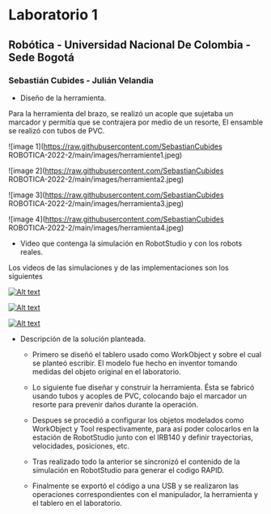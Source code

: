 # Laboratorio 1
## Robótica - Universidad Nacional De Colombia - Sede Bogotá
### Sebastián Cubides - Julián Velandia

- Diseño de la herramienta.

Para la herramienta del brazo, se realizó un acople que sujetaba un marcador y permitía que se contrajera por medio de un resorte, El ensamble se realizó con tubos de PVC.

![image 1](https://raw.githubusercontent.com/SebastianCubides ROBOTICA-2022-2/main/images/herramiente1.jpeg)

![image 2](https://raw.githubusercontent.com/SebastianCubides ROBOTICA-2022-2/main/images/herramienta2.jpeg)

![image 3](https://raw.githubusercontent.com/SebastianCubides ROBOTICA-2022-2/main/images/herramienta3.jpeg)

![image 4](https://raw.githubusercontent.com/SebastianCubides ROBOTICA-2022-2/main/images/herramienta4.jpeg)

- Video que contenga la simulación en RobotStudio y con los robots reales.

Los videos de las simulaciones y de las implementaciones son los siguientes

[![Alt text](https://img.youtube.com/vi/6qXpsAbg4Cc/0.jpg)](https://www.youtube.com/watch?v=6qXpsAbg4Cc)

[![Alt text](https://img.youtube.com/vi/j5a-MLhFNlY/0.jpg)](https://www.youtube.com/watch?v=j5a-MLhFNlY)

[![Alt text](https://img.youtube.com/vi/TcdCo_RbKVI/0.jpg)](https://www.youtube.com/watch?v=TcdCo_RbKVI)

- Descripción de la solución planteada.
    * Primero se diseñó el tablero usado como WorkObject y sobre el cual se planteó escribir. El modelo fue hecho en inventor tomando medidas del objeto original en el laboratorio.
    
    * Lo siguiente fue diseñar y construir la herramienta. Ésta se fabricó usando tubos y acoples de PVC, colocando bajo el marcador un resorte para prevenir daños durante la operación.
    
    * Despues se procedió a configurar los objetos modelados como WorkObject y Tool respectivamente, para así poder colocarlos en la estación de RobotStudio junto con el IRB140 y definir trayectorias, velocidades, posiciones, etc.
    
    * Tras realizado todo la anterior se sincronizó el contenido de la simulación en RobotStudio para generar el codigo RAPID.
    
    * Finalmente se exportó el código a una USB y se realizaron las operaciones correspondientes con el manipulador, la herramienta y el tablero en el laboratorio.
